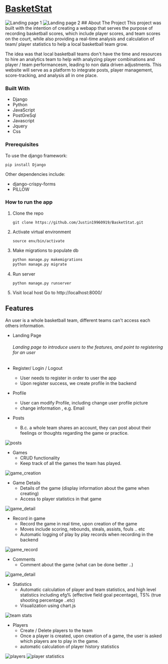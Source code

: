 # [BasketStat](https://basketball-stat.herokuapp.com)


<img src="photos/landing_page.png" alt="Landing page 1"/>
<img src="photos/landing_page2.png" alt="Landing page 2"/>
## About The Project
This project was built with the intention of creating a webapp that serves the purpose of recording basketball scores, which include
player scores, and team scores on the court, while also providing a real-time analysis and calculation of team/ player statistics to help 
a local basketball team grow. 

The idea was that local basketball teams don't have the time and resources to hire an analytics team to help with analyzing player combinations
and player / team performancesm, leading to non data driven adjustments. This website will serve as a platform to integrate posts, player management, 
score-tracking, and analysis all in one place.


### Built With

* Django
* Python 
* JavaScript
* PostGreSql
* Javascript
* Jquery
* Css


### Prerequisites
To use the django framework:
```
pip install Django
```
Other dependencies include:
- django-crispy-forms
- PILLOW


### How to run the app

1. Clone the repo
   ```
   git clone https://github.com/Justin19960919/BasketStat.git
   ```
2. Activate virtual environment
   ```
   source env/bin/activate
   ```
   
3. Make migrations to populate db
   ```python
   python manage.py makemigrations
   python manage.py migrate
   ```

4. Run server
   ```
   python manage.py runserver
   ```

5. Visit local host
   Go to http://localhost:8000/


## Features
An user is a whole basketball team, different teams can't access each others information.
- Landing Page
   ###### Landing page to introduce users to the features, and point to registering for an user

- Register/ Login / Logout
   - User needs to register in order to user the app
   - Upon register success, we create profile in the backend


- Profile
   - User can modify Profile, including change user profile picture
   - change information , e.g. Email


- Posts
   - B.c. a whole team shares an account, they can post about their feelings or thoughts
   regarding the game or practice.

<img src="photos/posts.png" alt="posts"/>

- Games
   - CRUD functionality 
   - Keep track of all the games the team has played.

<img src="photos/game_create.png" alt="game_creation"/>

- Game Details
   - Details of the game (display information about the game when creating)
   - Access to player statistics in that game

<img src="photos/game_detail.png" alt="game_detail"/>

- Record in game
   - Record the game in real time, upon creation of the game
   - Moves include scoring, rebounds, steals, assists, fouls .. etc
   - Automatic logging of play by play records when recording in the backend

<img src="photos/game_record.png" alt="game_record"/>

- Comments
   - Comment about the game (what can be done better ..)

<img src="photos/game_detail.png" alt="game_detail"/>

- Statistics
   - Automatic calculation of player and team statistics, and high level statistics including efg% (effective field goal pecentage), TS% (true shooting percentage ..etc)
   - Visualization using chart.js

<img src="photos/team_statistics.png" alt="team stats"/>

- Players
   - Create / Delete players to the team
   - Once a player is created, upon creation of a game, the user is asked which players are to play in the game.
   - automatic calculation of player history statistics

<img src="photos/players.png" alt="players"/>
<img src="photos/player_stats.png" alt="player statistics"/>
